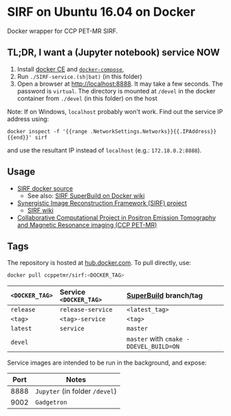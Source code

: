 # SIRF on Ubuntu 16.04 on Docker

Docker wrapper for CCP PET-MR SIRF.

## TL;DR, I want a (Jupyter notebook) service NOW

1. Install [docker CE][docker-ce] and [`docker-compose`][docker-compose],
2. Run `./SIRF-service.(sh|bat)` (in this folder)
3. Open a browser at <http://localhost:8888>. It may take a few seconds.
The password is `virtual`.
The directory is mounted at `/devel` in the docker container
from `./devel` (in this folder) on the host

[docker-ce]: https://docs.docker.com/install/
[docker-compose]: https://github.com/docker/compose/releases

Note: If on Windows, `localhost` probably won't work.
Find out the service IP address using:
```
docker inspect -f '{{range .NetworkSettings.Networks}}{{.IPAddress}}{{end}}' sirf
```
and use the resultant IP instead of `localhost` (e.g.: `172.18.0.2:8888`).

## Usage

- [SIRF docker source]
    + See also: [SIRF SuperBuild on Docker wiki]
- [Synergistic Image Reconstruction Framework (SIRF) project][SIRF]
    + [SIRF wiki]
- [Collaborative Computational Project in Positron Emission Tomography and Magnetic Resonance imaging (CCP PET-MR)][CCP PET-MR]

[SIRF docker source]: https://github.com/CCPPETMR/SIRF-SuperBuild/tree/master/docker
[SIRF SuperBuild on Docker wiki]: https://github.com/CCPPETMR/SIRF/wiki/SIRF-SuperBuild-on-Docker
[SIRF]: https://github.com/CCPPETMR/SIRF
[SIRF wiki]: https://github.com/CCPPETMR/SIRF/wiki
[CCP PET-MR]: https://www.ccppetmr.ac.uk/

## Tags

The repository is hosted at [hub.docker.com][dockerhub-SIRF].
To pull directly, use:

```sh
docker pull ccppetmr/sirf:<DOCKER_TAG>
```

| `<DOCKER_TAG>` | Service `<DOCKER_TAG>` | [SuperBuild] branch/tag |
|:--- |:--- |:--- |
| `release` | `release-service` | `<latest_tag>` |
| `<tag>` | `<tag>-service` | `<tag>` |
| `latest` | `service` | `master` |
| `devel` | | `master` with `cmake -DDEVEL_BUILD=ON` |

Service images are intended to be run in the background, and expose:

| Port | Notes |
| --- | --- |
| 8888 | `Jupyter` (in folder `/devel`) |
| 9002 | `Gadgetron` |

[dockerhub-SIRF]: https://hub.docker.com/r/ccppetmr/sirf/
[SuperBuild]: https://github.com/CCPPETMR/SIRF-SuperBuild/
